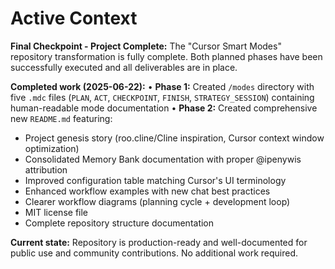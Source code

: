 # Active Context

**Final Checkpoint - Project Complete:** The "Cursor Smart Modes" repository transformation is fully complete. Both planned phases have been successfully executed and all deliverables are in place.

**Completed work (2025-06-22):**
• **Phase 1:** Created `/modes` directory with five `.mdc` files (`PLAN`, `ACT`, `CHECKPOINT`, `FINISH`, `STRATEGY_SESSION`) containing human-readable mode documentation
• **Phase 2:** Created comprehensive new `README.md` featuring:
  - Project genesis story (roo.cline/Cline inspiration, Cursor context window optimization)
  - Consolidated Memory Bank documentation with proper @ipenywis attribution
  - Improved configuration table matching Cursor's UI terminology
  - Enhanced workflow examples with new chat best practices
  - Clearer workflow diagrams (planning cycle + development loop)
  - MIT license file
  - Complete repository structure documentation

**Current state:** Repository is production-ready and well-documented for public use and community contributions. No additional work required. 